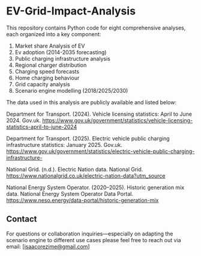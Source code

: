 # EV-Grid-Impact-Analysis
This repository contains Python code for eight comprehensive analyses, each organized into a key component:
1. Market share Analysis of EV 
2. Ev adoption (2014-2035 forecasting) 
3. Public charging infrastructure analysis 
4. Regional charger distribution 
5. Charging speed forecasts 
6. Home charging behaviour 
7. Grid capacity analysis 
8. Scenario engine modelling (2018/2025/2030)

The data used in this analysis are publicly available and listed below:

Department for Transport. (2024). Vehicle licensing statistics: April to June 2024. Gov.uk. https://www.gov.uk/government/statistics/vehicle-licensing-statistics-april-to-june-2024

Department for Transport. (2025). Electric vehicle public charging infrastructure statistics: January 2025. Gov.uk. https://www.gov.uk/government/statistics/electric-vehicle-public-charging-infrastructure-

National Grid. (n.d.). Electric Nation data. National Grid. https://www.nationalgrid.co.uk/electric-nation-data?utm_source

National Energy System Operator. (2020–2025). Historic generation mix data. National Energy System Operator Data Portal. https://www.neso.energy/data-portal/historic-generation-mix

## Contact
For questions or collaboration inquiries—especially on adapting the scenario engine to different use cases please feel free to reach out via email: [isaacorezime@gmail.com]
